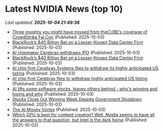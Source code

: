 # Latest NVIDIA News (top 10)
_Last updated: **2025-10-04 21:49:38**_

- [Three insights you might have missed from theCUBE’s coverage of CrowdStrike Fal.Con](https://siliconangle.com/2025/10/03/crowdstrike-bets-autonomous-cybersecurity-fal-con-crowdstrikefalcon/) (Published: 2025-10-03)
- [BlackRock’s $40 Billion Bet on a Lesser-Known Data Center Firm](https://www.livemint.com/companies/company-results/blackrocks-40-billion-bet-on-a-lesser-known-data-center-firm-11759526257917.html) (Published: 2025-10-03)
- [AI chipmaker Cerebras withdraws IPO](https://www.cnbc.com/2025/10/03/cerebras-withdraws-ipo-ai.html) (Published: 2025-10-03)
- [BlackRock’s $40 Billion Bet on a Lesser-Known Data Center Firm](https://financialpost.com/pmn/business-pmn/blackrocks-40-billion-bet-on-a-lesser-known-data-center-firm) (Published: 2025-10-03)
- [AI chip firm Cerebras Systems files to withdraw its highly anticipated US listing](https://www.channelnewsasia.com/business/ai-chip-firm-cerebras-systems-files-withdraw-its-highly-anticipated-us-listing-5384471) (Published: 2025-10-03)
- [AI chip firm Cerebras files to withdraw highly anticipated US listing](https://www.channelnewsasia.com/business/ai-chip-firm-cerebras-files-withdraw-highly-anticipated-us-listing-5384471) (Published: 2025-10-03)
- [AI lifts some software stocks, leaves others behind - who's winning and losing and why](https://www.zdnet.com/article/ai-lifts-some-software-stocks-leaves-others-behind-whos-winning-and-losing-and-why/) (Published: 2025-10-03)
- [Stocks Close Out Winning Week Despite Government Shutdown](https://www.newser.com/story/376319/stocks-close-out-winning-week-despite-government-shutdown.html) (Published: 2025-10-03)
- [The AI Money Vortex](https://www.theatlantic.com/newsletters/archive/2025/10/open-ai-money-vortex/684455/) (Published: 2025-10-03)
- [Which GPU is best for content creation? Well, Nvidia seems to have all the answers to that question, but Intel is the dark horse](https://www.techradar.com/pro/which-gpu-is-best-for-content-creation-well-nvidia-seems-to-have-all-the-answers-to-that-question-but-intel-is-the-dark-horse) (Published: 2025-10-03)
